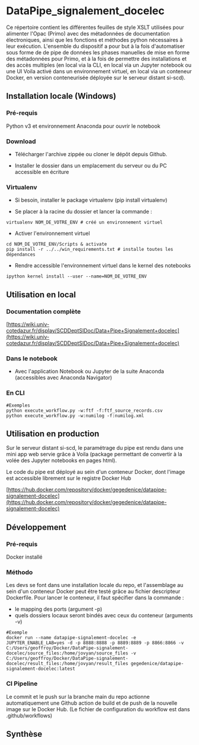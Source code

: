 # DataPipe_signalement_docelec

Ce répertoire contient les différentes feuilles de style XSLT utilisées pour alimenter l'Opac (Primo) avec des  métadonnées de documentation électroniques, ainsi que les fonctions et méthodes python nécessaires à leur exécution. L'ensemble du dispositif a pour but à la fois d'automatiser sous forme de de pipe de données les phases manuelles de mise en forme des métadonnées pour Primo, et à la fois de permettre des installations et des accès multiples (en local via la CLI, en local via un Jupyter notebook ou une UI Voila activé dans un environnement virtuel, en local via un conteneur Docker, en version conteneurisée déployée sur le serveur distant si-scd).

## Installation locale (Windows)

### Pré-requis

Python v3 et environnement Anaconda pour ouvrir le notebook


### Download

- Télécharger l'archive zippée ou cloner le dépôt depuis Github.

- Installer le dossier dans un emplacement du serveur ou du PC accessible en écriture

### Virtualenv

- Si besoin, installer le package virtualenv (pip install virtualenv)

- Se placer à la racine du dossier et lancer la commande :

```
virtualenv NOM_DE_VOTRE_ENV # créé un environnement virtuel
```
- Activer l'environnement virtuel

```
cd NOM_DE_VOTRE_ENV/Scripts & activate
pip install -r ../../win_requirements.txt # installe toutes les dépendances
```
- Rendre accessible l'environnement virtuel dans le kernel des notebooks
  
 ```
 ipython kernel install --user --name=NOM_DE_VOTRE_ENV
 ```


## Utilisation en local

### Documentation complète

[https://wiki.univ-cotedazur.fr/display/SCDDeptSIDoc/Data+Pipe+Signalement+docelec](https://wiki.univ-cotedazur.fr/display/SCDDeptSIDoc/Data+Pipe+Signalement+docelec)

### Dans le notebook

- Avec l'application Notebook ou Jupyter de la suite Anaconda (accessibles avec Anaconda Navigator)

### En CLI

```
#Exemples
python execute_workflow.py -w:ftf -f:ftf_source_records.csv
python execute_workflow.py -w:numilog -f:numilog.xml
```

## Utilisation en production

Sur le serveur distant si-scd, le paramétrage du pipe est rendu dans une mini app web servie grâce à Voila (package permettant de convertir à la volée des Jupyter notebooks en pages html).

Le code du pipe est déployé au sein d'un conteneur Docker, dont l'image est accessible librement sur le registre Docker Hub

[https://hub.docker.com/repository/docker/gegedenice/datapipe-signalement-docelec](https://hub.docker.com/repository/docker/gegedenice/datapipe-signalement-docelec)

## Développement

### Pré-requis

Docker installé

### Méthodo

Les devs se font dans une installation locale du repo, et l'assemblage au sein d'un conteneur Docker peut être testé grâce au fichier descripteur Dockerfile.
Pour lancer le conteneur, il faut spécifier dans la commande :

- le mapping des ports (argument -p)
- quels dossiers locaux seront bindés avec ceux du conteneur (arguments -v)

```
#Exemple
docker run --name datapipe-signalement-docelec -e JUPYTER_ENABLE_LAB=yes -d -p 8888:8888 -p 8889:8889 -p 8866:8866 -v C:/Users/geoffroy/Docker/DataPipe-signalement-docelec/source_files:/home/jovyan/source_files -v C:/Users/geoffroy/Docker/DataPipe-signalement-docelec/result_files:/home/jovyan/result_files gegedenice/datapipe-signalement-docelec:latest
```
### CI Pipeline

Le commit et le push sur la branche main du repo actionne automatiquement une Github action de build et de push de la nouvelle image sur le Docker Hub.
(Le fichier de configuration du workflow est dans .github/workflows)

## Synthèse




 


